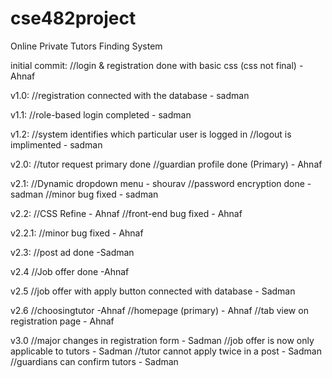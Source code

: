 # cse482project
Online Private Tutors Finding System

initial commit:
	//login & registration done with basic css (css not final) -Ahnaf

v1.0:
	//registration connected with the database - sadman

v1.1:
	//role-based login completed - sadman

v1.2:
	//system identifies which particular user is logged in //logout is implimented - sadman

v2.0:
	//tutor request primary done //guardian profile done (Primary) - Ahnaf

v2.1:
	//Dynamic dropdown menu - shourav
	//password encryption done - sadman
	//minor bug fixed - sadman

v2.2:
     	//CSS Refine - Ahnaf
	//front-end bug fixed - Ahnaf

v2.2.1:
	//minor bug fixed - Ahnaf

v2.3:
	//post ad done -Sadman

v2.4
	//Job offer done -Ahnaf 


v2.5
	//job offer with apply button connected with database - Sadman


v2.6
	//choosingtutor -Ahnaf
	//homepage (primary) - Ahnaf
	//tab view on registration page - Ahnaf

v3.0
	//major changes in registration form - Sadman
	//job offer is now only applicable to tutors - Sadman
	//tutor cannot apply twice in a post  - Sadman
	//guardians can confirm tutors - Sadman
